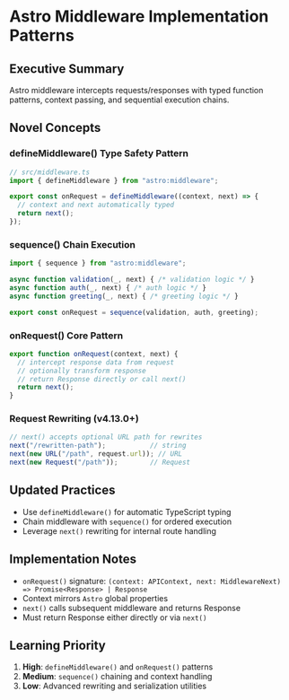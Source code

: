 # Astro Middleware Implementation Patterns

## Executive Summary
Astro middleware intercepts requests/responses with typed function patterns, context passing, and sequential execution chains.

## Novel Concepts

### defineMiddleware() Type Safety Pattern
```ts
// src/middleware.ts
import { defineMiddleware } from "astro:middleware";

export const onRequest = defineMiddleware((context, next) => {
  // context and next automatically typed
  return next();
});
```

### sequence() Chain Execution
```js
import { sequence } from "astro:middleware";

async function validation(_, next) { /* validation logic */ }
async function auth(_, next) { /* auth logic */ }
async function greeting(_, next) { /* greeting logic */ }

export const onRequest = sequence(validation, auth, greeting);
```

### onRequest() Core Pattern
```js
export function onRequest(context, next) {
  // intercept response data from request
  // optionally transform response
  // return Response directly or call next()
  return next();
}
```

### Request Rewriting (v4.13.0+)
```js
// next() accepts optional URL path for rewrites
next("/rewritten-path");           // string
next(new URL("/path", request.url)); // URL
next(new Request("/path"));        // Request
```

## Updated Practices
- Use `defineMiddleware()` for automatic TypeScript typing
- Chain middleware with `sequence()` for ordered execution
- Leverage `next()` rewriting for internal route handling

## Implementation Notes
- `onRequest()` signature: `(context: APIContext, next: MiddlewareNext) => Promise<Response> | Response`
- Context mirrors `Astro` global properties
- `next()` calls subsequent middleware and returns Response
- Must return Response either directly or via `next()`

## Learning Priority
1. **High**: `defineMiddleware()` and `onRequest()` patterns
2. **Medium**: `sequence()` chaining and context handling
3. **Low**: Advanced rewriting and serialization utilities